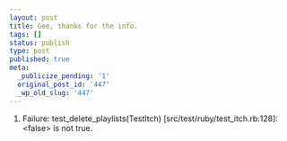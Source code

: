 ```yaml
---
layout: post
title: Gee, thanks for the info.
tags: []
status: publish
type: post
published: true
meta:
  _publicize_pending: '1'
  original_post_id: '447'
  _wp_old_slug: '447'
---
```

1) Failure:
test_delete_playlists(TestItch) [src/test/ruby/test_itch.rb:128]:
&lt;false&gt; is not true.
